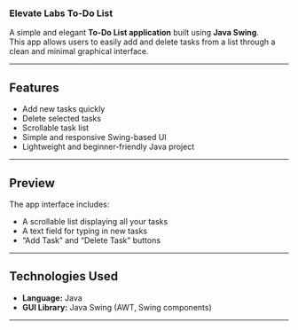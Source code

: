 ###  Elevate Labs To-Do List

A simple and elegant **To-Do List application** built using **Java Swing**.  
This app allows users to easily add and delete tasks from a list through a clean and minimal graphical interface.

---

##  Features

-  Add new tasks quickly  
-  Delete selected tasks  
-  Scrollable task list  
-  Simple and responsive Swing-based UI  
-  Lightweight and beginner-friendly Java project  

---

##  Preview

The app interface includes:
- A scrollable list displaying all your tasks  
- A text field for typing in new tasks  
- “Add Task” and “Delete Task” buttons  

---

##  Technologies Used

- **Language:** Java  
- **GUI Library:** Java Swing (AWT, Swing components)  

---
